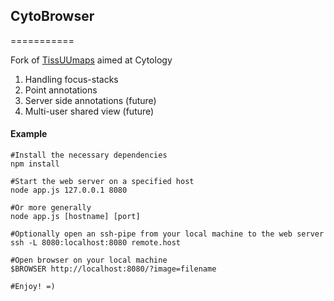 ## CytoBrowser
===========

Fork of [TissUUmaps](https://github.com/wahlby-lab/TissUUmaps) aimed at Cytology

1. Handling focus-stacks
2. Point annotations
3. Server side annotations (future)
4. Multi-user shared view (future)


#### Example
```
#Install the necessary dependencies
npm install

#Start the web server on a specified host
node app.js 127.0.0.1 8080

#Or more generally
node app.js [hostname] [port]

#Optionally open an ssh-pipe from your local machine to the web server
ssh -L 8080:localhost:8080 remote.host

#Open browser on your local machine
$BROWSER http://localhost:8080/?image=filename

#Enjoy! =)
```
